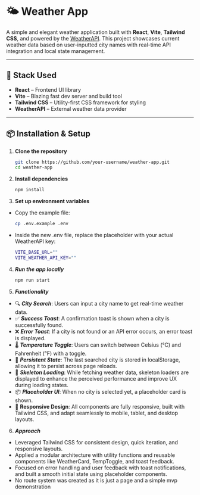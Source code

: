 # 🌤️ Weather App

A simple and elegant weather application built with **React**, **Vite**, **Tailwind CSS**, and powered by the [WeatherAPI](https://www.weatherapi.com/). This project showcases current weather data based on user-inputted city names with real-time API integration and local state management.

---

## 🚀 Stack Used

- **React** – Frontend UI library
- **Vite** – Blazing fast dev server and build tool
- **Tailwind CSS** – Utility-first CSS framework for styling
- **WeatherAPI** – External weather data provider

---

## 📦 Installation & Setup

1. **Clone the repository**
   ```bash
   git clone https://github.com/your-username/weather-app.git
   cd weather-app

2. **Install dependencies**
    ```bash
   npm install

3. **Set up environment variables**
- Copy the example file:
    ```bash
   cp .env.example .env

- Inside the new .env file, replace the placeholder with your actual WeatherAPI key:
    ```bash
    VITE_BASE_URL=""
    VITE_WEATHER_API_KEY=""

4. ***Run the app locally***
    ```bash
    npm run start


5. ***Functionality***
- 🔍 ***City Search***: Users can input a city name to get real-time weather data.
- ✅ ***Success Toast***: A confirmation toast is shown when a city is successfully found.
- ❌ ***Error Toast***: If a city is not found or an API error occurs, an error toast is displayed.
- 🌡️ ***Temperature Toggle***: Users can switch between Celsius (°C) and Fahrenheit (°F) with a toggle.
- 💾 ***Persistent State***: The last searched city is stored in localStorage, allowing it to persist across page reloads.
- 🦴 ***Skeleton Loading***: While fetching weather data, skeleton loaders are displayed to enhance the perceived performance and improve UX during loading states.
- 📦 ***Placeholder UI***: When no city is selected yet, a placeholder card is shown.
- 📱 **Responsive Design**: All components are fully responsive, built with Tailwind CSS, and adapt seamlessly to mobile, tablet, and desktop layouts.

6. ***Approach***
- Leveraged Tailwind CSS for consistent design, quick iteration, and responsive layouts.
- Applied a modular architecture with utility functions and reusable components like WeatherCard, TempToggle, and toast feedback.
- Focused on error handling and user feedback with toast notifications, and built a smooth initial state using placeholder components.
- No route system was created as it is just a page and a simple mvp demonstration
